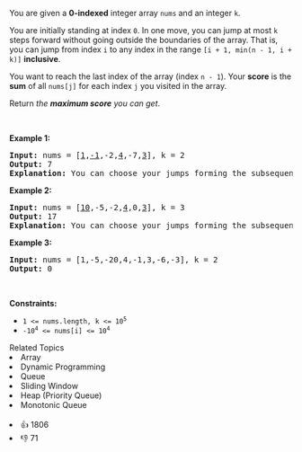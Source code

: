 <p>You are given a <strong>0-indexed</strong> integer array <code>nums</code> and an integer <code>k</code>.</p>

<p>You are initially standing at index <code>0</code>. In one move, you can jump at most <code>k</code> steps forward without going outside the boundaries of the array. That is, you can jump from index <code>i</code> to any index in the range <code>[i + 1, min(n - 1, i + k)]</code> <strong>inclusive</strong>.</p>

<p>You want to reach the last index of the array (index <code>n - 1</code>). Your <strong>score</strong> is the <strong>sum</strong> of all <code>nums[j]</code> for each index <code>j</code> you visited in the array.</p>

<p>Return <em>the <strong>maximum score</strong> you can get</em>.</p>

<p>&nbsp;</p>
<p><strong>Example 1:</strong></p>

<pre>
<strong>Input:</strong> nums = [<u>1</u>,<u>-1</u>,-2,<u>4</u>,-7,<u>3</u>], k = 2
<strong>Output:</strong> 7
<strong>Explanation:</strong> You can choose your jumps forming the subsequence [1,-1,4,3] (underlined above). The sum is 7.
</pre>

<p><strong>Example 2:</strong></p>

<pre>
<strong>Input:</strong> nums = [<u>10</u>,-5,-2,<u>4</u>,0,<u>3</u>], k = 3
<strong>Output:</strong> 17
<strong>Explanation:</strong> You can choose your jumps forming the subsequence [10,4,3] (underlined above). The sum is 17.
</pre>

<p><strong>Example 3:</strong></p>

<pre>
<strong>Input:</strong> nums = [1,-5,-20,4,-1,3,-6,-3], k = 2
<strong>Output:</strong> 0
</pre>

<p>&nbsp;</p>
<p><strong>Constraints:</strong></p>

<ul>
	<li><code>1 &lt;= nums.length, k &lt;= 10<sup>5</sup></code></li>
	<li><code>-10<sup>4</sup> &lt;= nums[i] &lt;= 10<sup>4</sup></code></li>
</ul>
<div><div>Related Topics</div><div><li>Array</li><li>Dynamic Programming</li><li>Queue</li><li>Sliding Window</li><li>Heap (Priority Queue)</li><li>Monotonic Queue</li></div></div><br><div><li>👍 1806</li><li>👎 71</li></div>